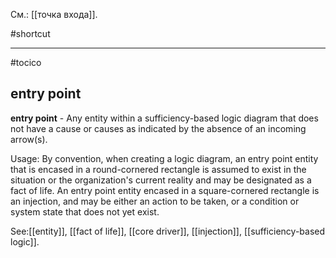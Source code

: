 См.: [[точка входа]].

#shortcut




<hr/>

#tocico

## entry point

<b>entry point</b> -  Any entity within a sufficiency-based logic diagram that does not have a cause or causes as indicated by the absence of an incoming arrow(s).



Usage: By convention, when creating a logic diagram, an entry point entity that is encased in a round-cornered rectangle is assumed to exist in the situation or the organization's current reality and may be designated as a fact of life.  An entry point entity encased in a square-cornered rectangle is an injection, and may be either an action to be taken, or a condition or system state that does not yet exist. 



See:[[entity]], [[fact of life]], [[core driver]], [[injection]], [[sufficiency-based logic]].
